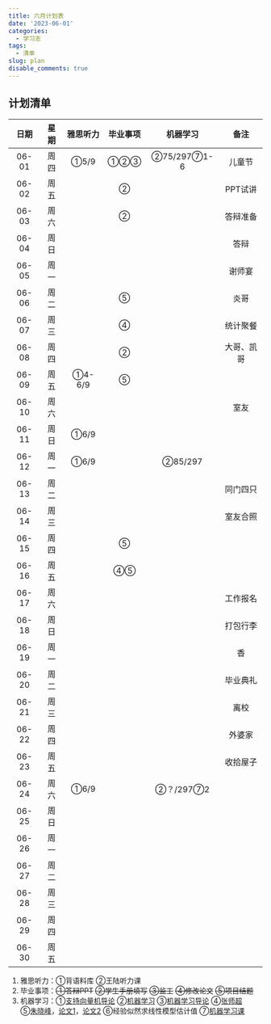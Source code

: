 ```yaml
---
title: 六月计划表
date: '2023-06-01'
categories:
  - 学习志
tags:
  - 清单
slug: plan
disable_comments: true
---
```


## 计划清单

|   日期  |星期 | 雅思听力 | 毕业事项 | 机器学习 | 备注 |
| :------: | :------: | :------: | :------: | :------: | :------: |
| 06-01 | 周四 | ①5/9 | ①②③ | ②75/297⑦1-6 | 儿童节 |
| 06-02 | 周五 |  | ② |  | PPT试讲 |
| 06-03 | 周六 |  | ② |  | 答辩准备 |
| 06-04 | 周日 |  |  |  |答辩 |
| 06-05 | 周一  |  |  |  | 谢师宴 |
| 06-06 | 周二 |  | ⑤ |  | 炎哥 |
| 06-07 | 周三 |  | ④ |  | 统计聚餐 |
| 06-08 | 周四 |  | ② |  | 大哥、凯哥 |
| 06-09 | 周五 | ①4-6/9 | ⑤ |  |  |
| 06-10 | 周六 |  |  |  | 室友 |
| 06-11 | 周日 | ①6/9 |  |  | |
| 06-12 | 周一  | ①6/9 |  | ②85/297 |  |
| 06-13 | 周二 |  |  |  | 同门四只 |
| 06-14 | 周三 |  |  |  | 室友合照 |
| 06-15 | 周四 |  | ⑤ |  |  |
| 06-16 | 周五 | | ④⑤ |  |  |
| 06-17 | 周六 |  |  |  | 工作报名 |
| 06-18 | 周日 |  |  |  | 打包行李 |
| 06-19 | 周一  |  |  |  | 香 |
| 06-20 | 周二 |  |  |  | 毕业典礼 |
| 06-21 | 周三 |  |  |  | 离校 |
| 06-22 | 周四 |  |  |  | 外婆家 |
| 06-23 | 周五 |  |  |  | 收拾屋子 |
| 06-24 | 周六 | ①6/9 |  | ②？/297⑦2 |  |
| 06-25 | 周日 |  |  |  | |
| 06-26 | 周一  |  |  |  | |
| 06-27 | 周二 |  |  |  | |
| 06-28 | 周三 |  |  |  |  |
| 06-29 | 周四 |  |  |  |  |
| 06-30 | 周五 |  |  |  |  |

1. 雅思听力：①背语料库 ②王陆听力课
2. 毕业事项：~~①答辩PPT~~ ~~②学生手册填写~~ ~~③监工~~ ~~④修改论文~~ ~~⑤项目结题~~
3. 机器学习：①[支持向量机导论](/papers/QinRecom/支持向量机导论.pdf) ②[机器学习](/papers/QinRecom/机器学习.pdf) ③[机器学习导论](https://pan.baidu.com/s/18m7YJECFCvtaxidqjjqz_w?pwd=1234) ④[张师超](http://www.globalauthorid.com/WebPortal/AuthorView?wd=GAID10125982&rc=37037A)   
    ⑤[朱晓峰](http://www.globalauthorid.com/WebPortal/AuthorView?wd=GAID10127811&rc=013F3E)，[论文1](/papers/QinRecom/ZhuXF-1.pdf)，[论文2](/papers/QinRecom/ZhuXF-2.pdf) ⑥经验似然求线性模型估计值 ⑦[机器学习课](https://edu.csdn.net/course/detail/31616?spm=1003.2449.3001.8293.1) 

